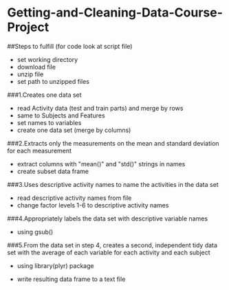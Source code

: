 Getting-and-Cleaning-Data-Course-Project
========================================
##Steps to fulfill (for code look at script file)
* set working directory
* download file 
* unzip file
* set path to unzipped files

###1.Creates one data set
* read Activity data (test and train parts) and merge by rows 
* same to Subjects and Features
* set names to variables
* create one data set (merge by columns)

###2.Extracts only the measurements on the mean and standard deviation for each measurement
* extract columns with "mean()" and "std()" strings in names
* create subset data frame

###3.Uses descriptive activity names to name the activities in the data set
* read descriptive activity names from file
* change factor levels 1-6 to descriptive activity names

###4.Appropriately labels the data set with descriptive variable names
* using gsub()

###5.From the data set in step 4, creates a second, independent tidy data set with the average of each variable for each activity and each subject
* using library(plyr) package

* write resulting data frame to a text file

